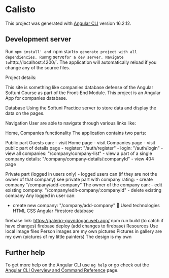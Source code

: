 # Calisto

This project was generated with [Angular CLI](https://github.com/angular/angular-cli) version 16.2.12.

## Development server
Run `npm install' and `npm start` to generate project with all dependiencies.
Run `ng serve` for a dev server. Navigate to `http://localhost:4200/`. The application will automatically reload if you change any of the source files.

Project details:

This site is something like companies database defense of the Angular Softuni Course as part of the Front-End Module. This project is an Angular App for companies database.

Database
Using the Softuni Practice server to store data and display the data on the pages.

Navigation
User are able to navigate through various links like:

Home,
Companies functionality
The application contains two parts:

Public part
Guests can:
    - visit Home page
    - visit Companies page 
    - visit public part of details page
    - register: "/auth/register"
    - login: "/auth/login"
    - view all companies: "/company/company-list"
    - view a part of a single company details: "/company/company-details/:companyId"
    - view 404 page

Private part (logged in users only)
    - logged users can (if they are not the owner of that company) see private part with company rating:
    - create company "/company/add-company"
The owner of the company can:
    - edit existing company: "/company/edit-company/:companyId"
    - delete existing company
Any logged in user can:
 - create new company: "/company/add-company"
🔨 Used technologies
HTML
CSS
Angular
Firestore database

firebase link: https://galeriq-guyndogan.web.app/
npm run build (to catch if have changes)
firebase deploy (add changes to firebase)
Resources
Use local image files
Person images are my own pictures
Pictures in gallery are my own (pictures of my little painters)
The design is my own

## Further help

To get more help on the Angular CLI use `ng help` or go check out the [Angular CLI Overview and Command Reference](https://angular.io/cli) page.
